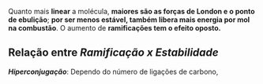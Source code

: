Quanto mais **linear** a molécula, **maiores são as forças de London e o ponto de ebulição**; **por ser menos estável, também libera mais energia por mol na combustão**. O aumento de **ramificações tem o efeito oposto.**

## Relação entre ***Ramificação x Estabilidade***

***Hiperconjugação***: Dependo do número de ligações de carbono, 